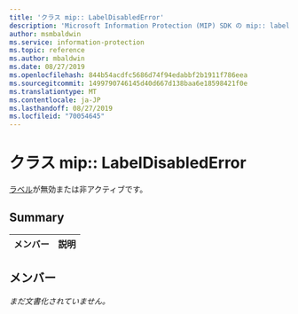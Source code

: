 ```yaml
---
title: 'クラス mip:: LabelDisabledError'
description: 'Microsoft Information Protection (MIP) SDK の mip:: labeldisablederror クラスについて説明します。'
author: msmbaldwin
ms.service: information-protection
ms.topic: reference
ms.author: mbaldwin
ms.date: 08/27/2019
ms.openlocfilehash: 844b54acdfc5686d74f94edabbf2b1911f786eea
ms.sourcegitcommit: 1499790746145d40d667d138baa6e18598421f0e
ms.translationtype: MT
ms.contentlocale: ja-JP
ms.lasthandoff: 08/27/2019
ms.locfileid: "70054645"
---
```

# <a name="class-miplabeldisablederror"></a>クラス mip:: LabelDisabledError 
[ラベル](class_mip_label.md)が無効または非アクティブです。
  
## <a name="summary"></a>Summary
 メンバー                        | 説明                                
--------------------------------|---------------------------------------------
  
## <a name="members"></a>メンバー
_まだ文書化されていません。_
